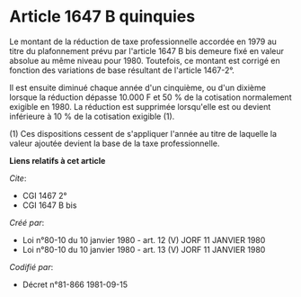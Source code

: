 # Article 1647 B quinquies

Le montant de la réduction de taxe professionnelle accordée en 1979 au titre du plafonnement prévu par l'article 1647 B bis
demeure fixé en valeur absolue au même niveau pour 1980. Toutefois, ce montant est corrigé en fonction des variations de base
résultant de l'article 1467-2°.

Il est ensuite diminué chaque année d'un cinquième, ou d'un dixième lorsque la réduction dépasse 10.000 F et 50 % de la
cotisation normalement exigible en 1980. La réduction est supprimée lorsqu'elle est ou devient inférieure à 10 % de la
cotisation exigible (1).

(1) Ces dispositions cessent de s'appliquer l'année au titre de laquelle la valeur ajoutée devient la base de la taxe
professionnelle.

**Liens relatifs à cet article**

_Cite_:

  - CGI 1467 2°
  - CGI 1647 B bis

_Créé par_:

  - Loi n°80-10 du 10 janvier 1980 - art. 12 (V) JORF 11 JANVIER 1980
  - Loi n°80-10 du 10 janvier 1980 - art. 13 (V) JORF 11 JANVIER 1980

_Codifié par_:

  - Décret n°81-866 1981-09-15
